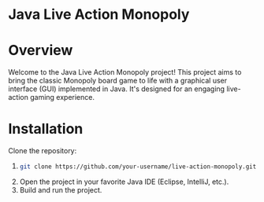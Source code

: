 # Java Live Action Monopoly
# Overview

Welcome to the Java Live Action Monopoly project! This project aims to bring the classic Monopoly board game to life with a graphical user interface (GUI) implemented in Java. It's designed for an engaging live-action gaming experience.

# Installation

Clone the repository:
1. ```bash
   git clone https://github.com/your-username/live-action-monopoly.git
2. Open the project in your favorite Java IDE (Eclipse, IntelliJ, etc.).
3. Build and run the project.

